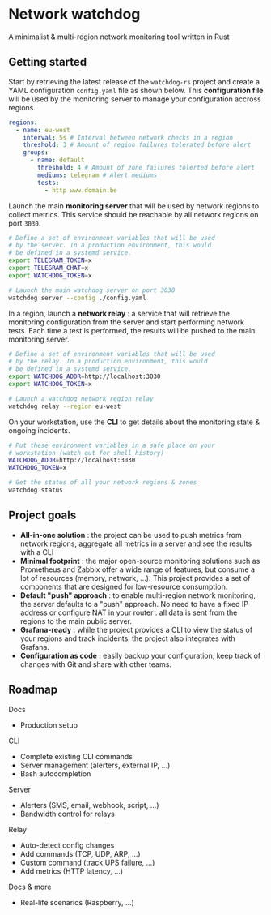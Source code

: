# Network watchdog

A minimalist & multi-region network monitoring tool written in Rust

## Getting started

Start by retrieving the latest release of the `watchdog-rs` project and create a YAML configuration `config.yaml` file as shown below. This **configuration file** will be used by the monitoring server to manage your configuration accross regions.

```yaml
regions:
  - name: eu-west
    interval: 5s # Interval between network checks in a region
    threshold: 3 # Amount of region failures tolerated before alert
    groups:
      - name: default
        threshold: 4 # Amount of zone failures tolerted before alert
        mediums: telegram # Alert mediums
        tests:
          - http www.domain.be
```

Launch the main **monitoring server** that will be used by network regions to collect metrics. This service should be reachable by all network regions on port `3030`.

```bash
# Define a set of environment variables that will be used
# by the server. In a production environment, this would
# be defined in a systemd service.
export TELEGRAM_TOKEN=x
export TELEGRAM_CHAT=x
export WATCHDOG_TOKEN=x

# Launch the main watchdog server on port 3030
watchdog server --config ./config.yaml
```

In a region, launch a **network relay** : a service that will retrieve the monitoring configuration from the server and start performing network tests. Each time a test is performed, the results will be pushed to the main monitoring server.

```bash
# Define a set of environment variables that will be used
# by the relay. In a production environment, this would
# be defined in a systemd service.
export WATCHDOG_ADDR=http://localhost:3030
export WATCHDOG_TOKEN=x

# Launch a watchdog network region relay
watchdog relay --region eu-west
```

On your workstation, use the **CLI** to get details about the monitoring state & ongoing incidents.

```bash
# Put these environment variables in a safe place on your
# workstation (watch out for shell history)
WATCHDOG_ADDR=http://localhost:3030
WATCHDOG_TOKEN=x

# Get the status of all your network regions & zones
watchdog status
```

## Project goals

- **All-in-one solution** : the project can be used to push metrics from network regions, aggregate all metrics in a server and see the results with a CLI
- **Minimal footprint** : the major open-source monitoring solutions such as Prometheus and Zabbix offer a wide range of features, but consume a lot of resources (memory, network, ...). This project provides a set of components that are designed for low-resource consumption.
- **Default "push" approach** : to enable multi-region network monitoring, the server defaults to a "push" approach. No need to have a fixed IP address or configure NAT in your router : all data is sent from the regions to the main public server.
- **Grafana-ready** : while the project provides a CLI to view the status of your regions and track incidents, the project also integrates with Grafana.
- **Configuration as code** : easily backup your configuration, keep track of changes with Git and share with other teams.

## Roadmap

Docs
- Production setup

CLI
- Complete existing CLI commands
- Server management (alerters, external IP, ...)
- Bash autocompletion

Server
- Alerters (SMS, email, webhook, script, ...)
- Bandwidth control for relays

Relay
- Auto-detect config changes
- Add commands (TCP, UDP, ARP, ...)
- Custom command (track UPS failure, ...)
- Add metrics (HTTP latency, ...)

Docs & more
- Real-life scenarios (Raspberry, ...)